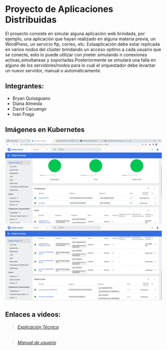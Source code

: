 # Proyecto de Aplicaciones Distribuidas

El proyecto consiste en simular alguna aplicación web brindada, por ejemplo, una aplicación que hayan realizado en alguna materia previa, un WordPress, un servicio ftp, correo, etc. Estaaplicación debe estar replicada en varios nodos del clúster brindando un acceso optimo a cada usuario que se conecte, esto lo puede utilizar con jmeter simulando n conexiones activas,simultaneas y soportadas.Posteriormente se simulará una falla en alguno de los servidores/nodos para lo cual el orquestador
debe levantar un nuevo servidor, manual o automáticamente.

## Integrantes:
- Bryan Quisaguano
- Diana Almeida
- David Cacuango
- Ivan Fraga

## Imágenes en Kubernetes

<img src="https://github.com/AlmDiana/ProyectoAppsDistribuidas/blob/master/img/dash.jpg" alt="img1"/>

<img src="https://github.com/AlmDiana/ProyectoAppsDistribuidas/blob/master/img/board.jpg" alt="img2"/>

## Enlaces a videos:
> ######  [Explicación Técnica](https://youtu.be/T1SgVZopxSE)

> ######  [Manual de usuario](https://youtu.be/MsEs8JwysdI)
